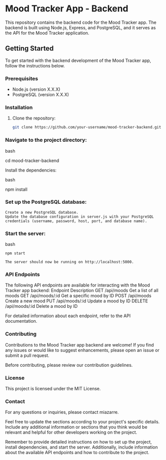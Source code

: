 # Mood Tracker App - Backend

This repository contains the backend code for the Mood Tracker app. The backend is built using Node.js, Express, and PostgreSQL, and it serves as the API for the Mood Tracker application.

## Getting Started

To get started with the backend development of the Mood Tracker app, follow the instructions below.

### Prerequisites

- Node.js (version X.X.X)
- PostgreSQL (version X.X.X)

### Installation

1. Clone the repository:

   ```bash
   git clone https://github.com/your-username/mood-tracker-backend.git
   ```

### Navigate to the project directory:

bash

cd mood-tracker-backend

Install the dependencies:

bash

npm install

### Set up the PostgreSQL database:

    Create a new PostgreSQL database.
    Update the database configuration in server.js with your PostgreSQL credentials (username, password, host, port, and database name).

### Start the server:

bash

    npm start

    The server should now be running on http://localhost:5000.

### API Endpoints

The following API endpoints are available for interacting with the Mood Tracker app backend:
Endpoint Description
GET /api/moods Get a list of all moods
GET /api/moods/:id Get a specific mood by ID
POST /api/moods Create a new mood
PUT /api/moods/:id Update a mood by ID
DELETE /api/moods/:id Delete a mood by ID

For detailed information about each endpoint, refer to the API documentation.

### Contributing

Contributions to the Mood Tracker app backend are welcome! If you find any issues or would like to suggest enhancements, please open an issue or submit a pull request.

Before contributing, please review our contribution guidelines.

### License

This project is licensed under the MIT License.

### Contact

For any questions or inquiries, please contact miazarre.

Feel free to update the sections according to your project's specific details. Include any additional information or sections that you think would be relevant and helpful for other developers working on the project.

Remember to provide detailed instructions on how to set up the project, install dependencies, and start the server. Additionally, include information about the available API endpoints and how to contribute to the project.
